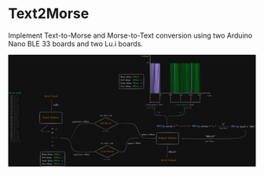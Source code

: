 # Text2Morse

Implement Text-to-Morse and Morse-to-Text conversion using two Arduino Nano BLE 33 boards and two Lu.i boards.

![Architecture](figures/graph.png)
